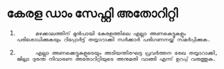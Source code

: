 # കേരള ഡാം സേഫ്റ്റി അതോറിറ്റി

1.           മഴക്കാലത്തിന് മുന്‍പായി കേരളത്തിലെ എല്ലാ അണകെട്ടുകളും പരിശോധിക്കുകയും റിപ്പോര്‍ട്ട് തയ്യാറാക്കി സര്‍ക്കാര്‍ പരിഗണനയ്ക്ക് സമര്‍പ്പിക്കുക.

2.           എല്ലാ അണക്കെട്ടുകളുടെയും അടിയന്തിരഘട്ട പ്രവര്‍ത്തന രേഖ തയ്യാറാക്കി, ജില്ലാ ദുരന്ത നിവാരണ അതോറിറ്റിയുടെ അനുമതി വാങ്ങി എന്ന് ഉറപ്പ് വരുത്തുക.

